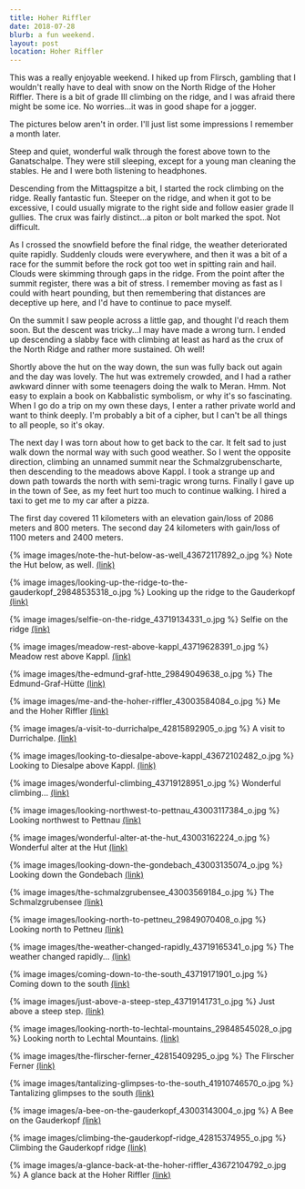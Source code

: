 ```yaml
---
title: Hoher Riffler
date: 2018-07-28
blurb: a fun weekend.
layout: post
location: Hoher Riffler
---
```


This was a really enjoyable weekend. I hiked up from Flirsch, gambling that
I wouldn't really have to deal with snow on the North Ridge of the Hoher
Riffler. There is a bit of grade III climbing on the ridge, and I was
afraid there might be some ice. No worries...it was in good shape for a jogger.

The pictures below aren't in order. I'll just list some impressions I remember
a month later.

Steep and quiet, wonderful walk through the forest above town to the
Ganatschalpe. They were still sleeping, except for a young man cleaning
the stables. He and I were both listening to headphones.

Descending from the Mittagspitze a bit, I started the rock climbing on 
the ridge. Really fantastic fun. Steeper on the ridge, and when it got to
be excessive, I could usually migrate to the right side and follow easier
grade II gullies. The crux was fairly distinct...a piton or bolt marked
the spot. Not difficult.

As I crossed the snowfield before the final ridge, the weather deteriorated
quite rapidly. Suddenly clouds were everywhere, and then it was a bit of a
race for the summit before the rock got too wet in spitting rain and hail.
Clouds were skimming through gaps in the ridge. From the point after the summit
register, there was a bit of stress. I remember moving as fast as I could
with heart pounding, but then remembering that distances are deceptive up
here, and I'd have to continue to pace myself.

On the summit I saw people across a little gap, and thought I'd reach them soon.
But the descent was tricky...I may have made a wrong turn. I ended up descending
a slabby face with climbing at least as hard as the crux of the North Ridge and
rather more sustained. Oh well!

Shortly above the hut on the way down, the sun was fully back out again and the day
was lovely. The hut was extremely crowded, and I had a rather awkward dinner with
some teenagers doing the walk to Meran. Hmm. Not easy to explain a book on
Kabbalistic symbolism, or why it's so fascinating. When I go do a trip on my own
these days, I enter a rather private world and want to think deeply. I'm probably
a bit of a cipher, but I can't be all things to all people, so it's okay.

The next day I was torn about how to get back to the car. It felt sad to just walk down
the normal way with such good weather. So I went the opposite direction, climbing an
unnamed summit near the Schmalzgrubenscharte, then descending to the meadows above
Kappl. I took a strange up and down path towards the north with semi-tragic wrong
turns. Finally I gave up in the town of See, as my feet hurt too much to continue
walking. I hired a taxi to get me to my car after a pizza.

The first day covered 11 kilometers with an elevation gain/loss of 2086 meters and
800 meters. The second day 24 kilometers with gain/loss of 1100 meters and 2400
meters.

{% image images/note-the-hut-below-as-well_43672117892_o.jpg %}
Note the Hut below, as well.
<a href='https://www.flickr.com/photos/55338612@N00/43672117892'>(link)</a>



{% image images/looking-up-the-ridge-to-the-gauderkopf_29848535318_o.jpg %}
Looking up the ridge to the Gauderkopf
<a href='https://www.flickr.com/photos/55338612@N00/29848535318'>(link)</a>



{% image images/selfie-on-the-ridge_43719134331_o.jpg %}
Selfie on the ridge
<a href='https://www.flickr.com/photos/55338612@N00/43719134331'>(link)</a>



{% image images/meadow-rest-above-kappl_43719628391_o.jpg %}
Meadow rest above Kappl.
<a href='https://www.flickr.com/photos/55338612@N00/43719628391'>(link)</a>



{% image images/the-edmund-graf-htte_29849049638_o.jpg %}
The Edmund-Graf-Hütte
<a href='https://www.flickr.com/photos/55338612@N00/29849049638'>(link)</a>



{% image images/me-and-the-hoher-riffler_43003584084_o.jpg %}
Me and the Hoher Riffler
<a href='https://www.flickr.com/photos/55338612@N00/43003584084'>(link)</a>



{% image images/a-visit-to-durrichalpe_42815892905_o.jpg %}
A visit to Durrichalpe.
<a href='https://www.flickr.com/photos/55338612@N00/42815892905'>(link)</a>



{% image images/looking-to-diesalpe-above-kappl_43672102482_o.jpg %}
Looking to Diesalpe above Kappl.
<a href='https://www.flickr.com/photos/55338612@N00/43672102482'>(link)</a>



{% image images/wonderful-climbing_43719128951_o.jpg %}
Wonderful climbing...
<a href='https://www.flickr.com/photos/55338612@N00/43719128951'>(link)</a>



{% image images/looking-northwest-to-pettnau_43003117384_o.jpg %}
Looking northwest to Pettnau
<a href='https://www.flickr.com/photos/55338612@N00/43003117384'>(link)</a>



{% image images/wonderful-alter-at-the-hut_43003162224_o.jpg %}
Wonderful alter at the Hut
<a href='https://www.flickr.com/photos/55338612@N00/43003162224'>(link)</a>



{% image images/looking-down-the-gondebach_43003135074_o.jpg %}
Looking down the Gondebach
<a href='https://www.flickr.com/photos/55338612@N00/43003135074'>(link)</a>



{% image images/the-schmalzgrubensee_43003569184_o.jpg %}
The Schmalzgrubensee
<a href='https://www.flickr.com/photos/55338612@N00/43003569184'>(link)</a>



{% image images/looking-north-to-pettneu_29849070408_o.jpg %}
Looking north to Pettneu
<a href='https://www.flickr.com/photos/55338612@N00/29849070408'>(link)</a>



{% image images/the-weather-changed-rapidly_43719165341_o.jpg %}
The weather changed rapidly...
<a href='https://www.flickr.com/photos/55338612@N00/43719165341'>(link)</a>



{% image images/coming-down-to-the-south_43719171901_o.jpg %}
Coming down to the south
<a href='https://www.flickr.com/photos/55338612@N00/43719171901'>(link)</a>



{% image images/just-above-a-steep-step_43719141731_o.jpg %}
Just above a steep step.
<a href='https://www.flickr.com/photos/55338612@N00/43719141731'>(link)</a>



{% image images/looking-north-to-lechtal-mountains_29848545028_o.jpg %}
Looking north to Lechtal Mountains.
<a href='https://www.flickr.com/photos/55338612@N00/29848545028'>(link)</a>



{% image images/the-flirscher-ferner_42815409295_o.jpg %}
The Flirscher Ferner
<a href='https://www.flickr.com/photos/55338612@N00/42815409295'>(link)</a>



{% image images/tantalizing-glimpses-to-the-south_41910746570_o.jpg %}
Tantalizing glimpses to the south
<a href='https://www.flickr.com/photos/55338612@N00/41910746570'>(link)</a>



{% image images/a-bee-on-the-gauderkopf_43003143004_o.jpg %}
A Bee on the Gauderkopf
<a href='https://www.flickr.com/photos/55338612@N00/43003143004'>(link)</a>



{% image images/climbing-the-gauderkopf-ridge_42815374955_o.jpg %}
Climbing the Gauderkopf ridge
<a href='https://www.flickr.com/photos/55338612@N00/42815374955'>(link)</a>



{% image images/a-glance-back-at-the-hoher-riffler_43672104792_o.jpg %}
A glance back at the Hoher Riffler
<a href='https://www.flickr.com/photos/55338612@N00/43672104792'>(link)</a>



